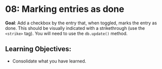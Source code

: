 # 08: Marking entries as done

**Goal**: Add a checkbox by the entry that, when toggled, marks the entry as done. This should be visually indicated with a strikethrough (use the `<strike>` tag). You will need to use the `db.update()` method.

## Learning Objectives:
- Consolidate what you have learned.
